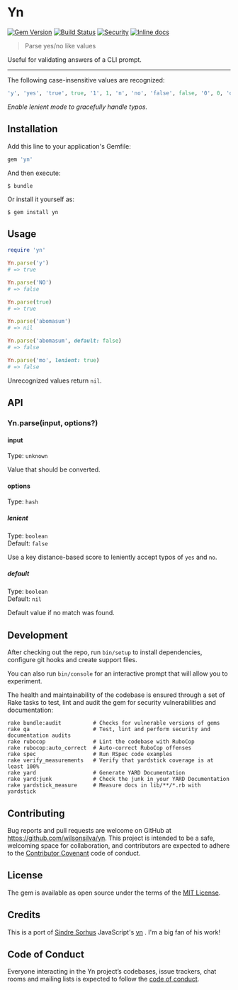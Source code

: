 # Yn

[![Gem Version](https://badge.fury.io/rb/yn.svg)](https://badge.fury.io/rb/yn)
[![Build Status](https://travis-ci.org/wilsonsilva/yn.svg?branch=master)](https://travis-ci.org/wilsonsilva/yn)
[![Security](https://hakiri.io/github/wilsonsilva/yn/master.svg)](https://hakiri.io/github/wilsonsilva/yn/master)
[![Inline docs](http://inch-ci.org/github/wilsonsilva/yn.svg?branch=master)](http://inch-ci.org/github/wilsonsilva/yn)


> Parse yes/no like values

Useful for validating answers of a CLI prompt.

---

The following case-insensitive values are recognized:

```ruby
'y', 'yes', 'true', true, '1', 1, 'n', 'no', 'false', false, '0', 0, 'on', 'off'
```

*Enable lenient mode to gracefully handle typos.*

## Installation

Add this line to your application's Gemfile:

```ruby
gem 'yn'
```

And then execute:

    $ bundle

Or install it yourself as:

    $ gem install yn

## Usage

```ruby
require 'yn'

Yn.parse('y')
# => true

Yn.parse('NO')
# => false

Yn.parse(true)
# => true

Yn.parse('abomasum')
# => nil

Yn.parse('abomasum', default: false)
# => false

Yn.parse('mo', lenient: true)
# => false
```

Unrecognized values return `nil`.

## API

### Yn.parse(input, options?)

#### input

Type: `unknown`

Value that should be converted.

#### options

Type: `hash`

##### lenient

Type: `boolean`\
Default: `false`

Use a key distance-based score to leniently accept typos of `yes` and `no`.

##### default

Type: `boolean`\
Default: `nil`

Default value if no match was found.

## Development

After checking out the repo, run `bin/setup` to install dependencies, configure git hooks and create support files.

You can also run `bin/console` for an interactive prompt that will allow you to experiment.

The health and maintainability of the codebase is ensured through a set of
Rake tasks to test, lint and audit the gem for security vulnerabilities and documentation:

```
rake bundle:audit          # Checks for vulnerable versions of gems 
rake qa                    # Test, lint and perform security and documentation audits
rake rubocop               # Lint the codebase with RuboCop
rake rubocop:auto_correct  # Auto-correct RuboCop offenses
rake spec                  # Run RSpec code examples
rake verify_measurements   # Verify that yardstick coverage is at least 100%
rake yard                  # Generate YARD Documentation
rake yard:junk             # Check the junk in your YARD Documentation
rake yardstick_measure     # Measure docs in lib/**/*.rb with yardstick
```
## Contributing

Bug reports and pull requests are welcome on GitHub at https://github.com/wilsonsilva/yn.
This project is intended to be a safe, welcoming space for collaboration, and contributors are expected to
adhere to the [Contributor Covenant](http://contributor-covenant.org) code of conduct.

## License

The gem is available as open source under the terms of the [MIT License](https://opensource.org/licenses/MIT).

## Credits

This is a port of [Sindre Sorhus](https://github.com/sindresorhus) JavaScript's [yn](https://github.com/sindresorhus/yn)
. I'm a big fan of his work!

## Code of Conduct

Everyone interacting in the Yn project’s codebases, issue trackers, chat rooms and mailing lists
is expected to follow the [code of conduct](https://github.com/wilsonsilva/yn/blob/master/CODE_OF_CONDUCT.md).
